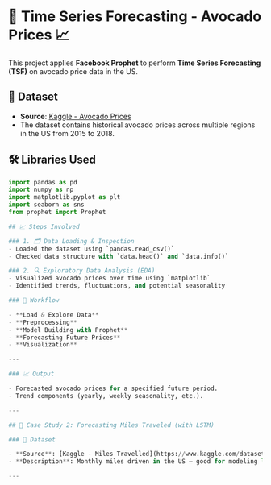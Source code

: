 # 🥑 Time Series Forecasting - Avocado Prices 📈

This project applies **Facebook Prophet** to perform **Time Series Forecasting (TSF)** on avocado price data in the US.

## 📁 Dataset

- **Source**: [Kaggle - Avocado Prices](https://www.kaggle.com/datasets/neuromusic/avocado-prices)
- The dataset contains historical avocado prices across multiple regions in the US from 2015 to 2018.

## 🛠️ Libraries Used

```python
import pandas as pd
import numpy as np
import matplotlib.pyplot as plt
import seaborn as sns
from prophet import Prophet

## 📈 Steps Involved

### 1. 🗂️ Data Loading & Inspection
- Loaded the dataset using `pandas.read_csv()`
- Checked data structure with `data.head()` and `data.info()`

### 2. 🔍 Exploratory Data Analysis (EDA)
- Visualized avocado prices over time using `matplotlib`
- Identified trends, fluctuations, and potential seasonality

### 📌 Workflow

- **Load & Explore Data**
- **Preprocessing**
- **Model Building with Prophet**
- **Forecasting Future Prices**
- **Visualization**

---

### 📈 Output

- Forecasted avocado prices for a specified future period.
- Trend components (yearly, weekly seasonality, etc.).

---

## 🚗 Case Study 2: Forecasting Miles Traveled (with LSTM)

### 📁 Dataset

- **Source**: [Kaggle - Miles Travelled](https://www.kaggle.com/datasets/baghern/miles-dataset)
- **Description**: Monthly miles driven in the US — good for modeling long-term travel trends.

---


